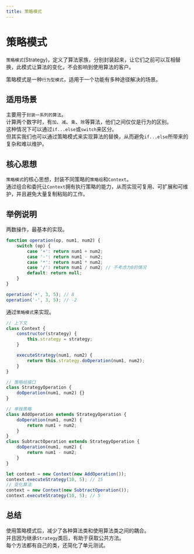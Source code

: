 ```yaml
---
title: 策略模式
---
```


# 策略模式
`策略模式`(Strategy)，定义了算法家族，分别封装起来，让它们之前可以互相替换，此模式让算法的变化，不会影响到使用算法的客户。  

策略模式是一种`行为型模式`，适用于一个功能有多种途径解决的场景。

## 适用场景
主要用于`封装一系列的算法`。  
计算两个数字时，有`加`、`减`、`乘`、`除`等算法，他们之间仅仅是行为的区别。  
这种情况下可以通过`if...else`或`switch`来区分。  
但其实我们也可以通过策略模式来实现算法的替换，从而避免`if...else`所带来的复杂和难以维护。

## 核心思想
`策略模式`的核心思想，封装不同策略的`策略组`和`Context`。  
通过组合和委托让`Context`拥有执行策略的能力，从而实现可复用、可扩展和可维护，并且避免大量复制粘贴的工作。

## 举例说明
两数操作，最基本的实现。
```js
function operation(op, num1, num2) {
    switch (op) {
        case '+': return num1 + num2;
        case '-': return num1 - num2;
        case '*': return num1 * num2;
        case '/': return num1 / num2; // 不考虑为0的情况
        default: return null;
    }
}

operation('+', 3, 5); // 8
operation('-', 3, 5); // -2
```

通过`策略模式`来实现。
```js
// 上下文
class Context {
    constructor(strategy) {
        this.strategy = strategy;
    }

    executeStrategy(num1, num2) {
        return this.strategy.doOperation(num1, num2);
    }
}

// 策略组接口
class StrategyOperation {
    doOperation(num1, num2) {}
}

// 单独策略
class AddOperation extends StrategyOperation {
    doOperation(num1, num2) {
        return num1 + num2;
    }
}
class SubtractOperation extends StrategyOperation {
    doOperation(num1, num2) {
        return num1 - num2;
    }
}

let context = new Context(new AddOperation());
context.executeStrategy(10, 5); // 15
// 变化算法
context = new Context(new SubtractOperation());
context.executeStrategy(10, 5); // 5
```

## 总结
使用策略模式后，减少了各种算法类和使用算法类之间的耦合。  
并且因为继承`Strategy`类后，有助于获取公共方法。  
每个方法都有自己的类，还简化了单元测试。